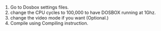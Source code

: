 1. Go to Dosbox settings files.
2. change the CPU cycles to 100,000 to have DOSBOX running at 1Ghz.
3. change the video mode if you want (Optional.)
4. Compile using Compiling instruction.